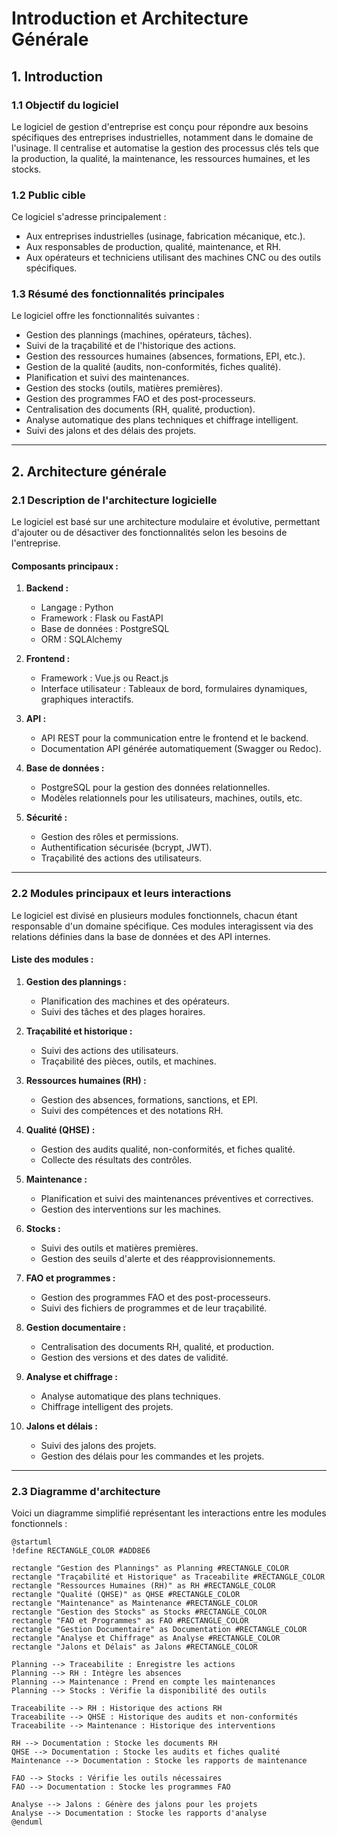 # Introduction et Architecture Générale

## 1. Introduction

### 1.1 Objectif du logiciel
Le logiciel de gestion d'entreprise est conçu pour répondre aux besoins spécifiques des entreprises industrielles, notamment dans le domaine de l'usinage. Il centralise et automatise la gestion des processus clés tels que la production, la qualité, la maintenance, les ressources humaines, et les stocks.

### 1.2 Public cible
Ce logiciel s'adresse principalement :
- Aux entreprises industrielles (usinage, fabrication mécanique, etc.).
- Aux responsables de production, qualité, maintenance, et RH.
- Aux opérateurs et techniciens utilisant des machines CNC ou des outils spécifiques.

### 1.3 Résumé des fonctionnalités principales
Le logiciel offre les fonctionnalités suivantes :
- Gestion des plannings (machines, opérateurs, tâches).
- Suivi de la traçabilité et de l'historique des actions.
- Gestion des ressources humaines (absences, formations, EPI, etc.).
- Gestion de la qualité (audits, non-conformités, fiches qualité).
- Planification et suivi des maintenances.
- Gestion des stocks (outils, matières premières).
- Gestion des programmes FAO et des post-processeurs.
- Centralisation des documents (RH, qualité, production).
- Analyse automatique des plans techniques et chiffrage intelligent.
- Suivi des jalons et des délais des projets.

---

## 2. Architecture générale

### 2.1 Description de l'architecture logicielle
Le logiciel est basé sur une architecture modulaire et évolutive, permettant d'ajouter ou de désactiver des fonctionnalités selon les besoins de l'entreprise.

#### **Composants principaux :**
1. **Backend :**
   - Langage : Python
   - Framework : Flask ou FastAPI
   - Base de données : PostgreSQL
   - ORM : SQLAlchemy

2. **Frontend :**
   - Framework : Vue.js ou React.js
   - Interface utilisateur : Tableaux de bord, formulaires dynamiques, graphiques interactifs.

3. **API :**
   - API REST pour la communication entre le frontend et le backend.
   - Documentation API générée automatiquement (Swagger ou Redoc).

4. **Base de données :**
   - PostgreSQL pour la gestion des données relationnelles.
   - Modèles relationnels pour les utilisateurs, machines, outils, etc.

5. **Sécurité :**
   - Gestion des rôles et permissions.
   - Authentification sécurisée (bcrypt, JWT).
   - Traçabilité des actions des utilisateurs.

---

### 2.2 Modules principaux et leurs interactions
Le logiciel est divisé en plusieurs modules fonctionnels, chacun étant responsable d'un domaine spécifique. Ces modules interagissent via des relations définies dans la base de données et des API internes.

#### **Liste des modules :**
1. **Gestion des plannings :**
   - Planification des machines et des opérateurs.
   - Suivi des tâches et des plages horaires.

2. **Traçabilité et historique :**
   - Suivi des actions des utilisateurs.
   - Traçabilité des pièces, outils, et machines.

3. **Ressources humaines (RH) :**
   - Gestion des absences, formations, sanctions, et EPI.
   - Suivi des compétences et des notations RH.

4. **Qualité (QHSE) :**
   - Gestion des audits qualité, non-conformités, et fiches qualité.
   - Collecte des résultats des contrôles.

5. **Maintenance :**
   - Planification et suivi des maintenances préventives et correctives.
   - Gestion des interventions sur les machines.

6. **Stocks :**
   - Suivi des outils et matières premières.
   - Gestion des seuils d'alerte et des réapprovisionnements.

7. **FAO et programmes :**
   - Gestion des programmes FAO et des post-processeurs.
   - Suivi des fichiers de programmes et de leur traçabilité.

8. **Gestion documentaire :**
   - Centralisation des documents RH, qualité, et production.
   - Gestion des versions et des dates de validité.

9. **Analyse et chiffrage :**
   - Analyse automatique des plans techniques.
   - Chiffrage intelligent des projets.

10. **Jalons et délais :**
    - Suivi des jalons des projets.
    - Gestion des délais pour les commandes et les projets.

---

### 2.3 Diagramme d'architecture

Voici un diagramme simplifié représentant les interactions entre les modules fonctionnels :

```plantuml
@startuml
!define RECTANGLE_COLOR #ADD8E6

rectangle "Gestion des Plannings" as Planning #RECTANGLE_COLOR
rectangle "Traçabilité et Historique" as Traceabilite #RECTANGLE_COLOR
rectangle "Ressources Humaines (RH)" as RH #RECTANGLE_COLOR
rectangle "Qualité (QHSE)" as QHSE #RECTANGLE_COLOR
rectangle "Maintenance" as Maintenance #RECTANGLE_COLOR
rectangle "Gestion des Stocks" as Stocks #RECTANGLE_COLOR
rectangle "FAO et Programmes" as FAO #RECTANGLE_COLOR
rectangle "Gestion Documentaire" as Documentation #RECTANGLE_COLOR
rectangle "Analyse et Chiffrage" as Analyse #RECTANGLE_COLOR
rectangle "Jalons et Délais" as Jalons #RECTANGLE_COLOR

Planning --> Traceabilite : Enregistre les actions
Planning --> RH : Intègre les absences
Planning --> Maintenance : Prend en compte les maintenances
Planning --> Stocks : Vérifie la disponibilité des outils

Traceabilite --> RH : Historique des actions RH
Traceabilite --> QHSE : Historique des audits et non-conformités
Traceabilite --> Maintenance : Historique des interventions

RH --> Documentation : Stocke les documents RH
QHSE --> Documentation : Stocke les audits et fiches qualité
Maintenance --> Documentation : Stocke les rapports de maintenance

FAO --> Stocks : Vérifie les outils nécessaires
FAO --> Documentation : Stocke les programmes FAO

Analyse --> Jalons : Génère des jalons pour les projets
Analyse --> Documentation : Stocke les rapports d'analyse
@enduml